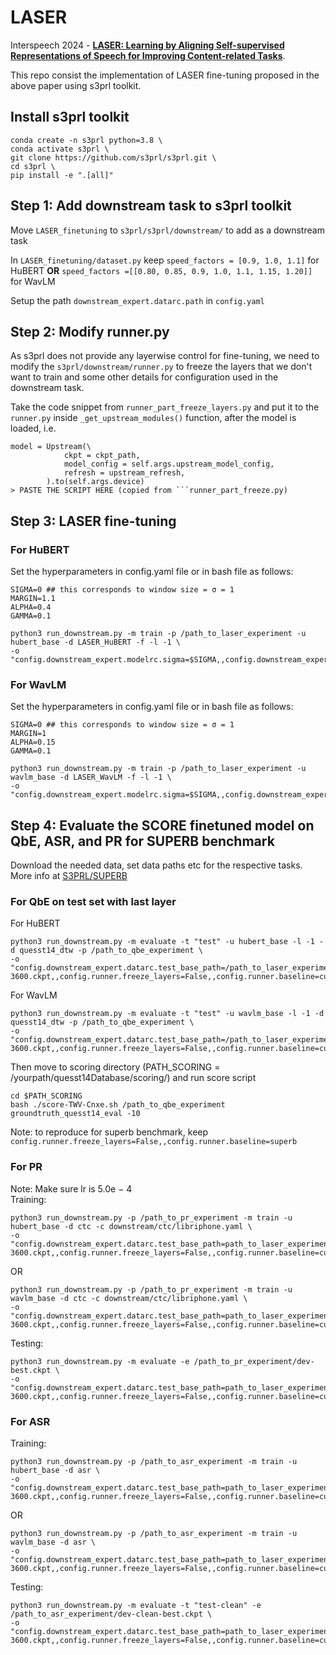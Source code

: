 # LASER

Interspeech 2024 - **[LASER: Learning by Aligning Self-supervised Representations of Speech for Improving Content-related Tasks](https://arxiv.org/abs/2406.09153)**.

This repo consist the implementation of LASER fine-tuning proposed in the above paper using s3prl toolkit.

## Install s3prl toolkit
```
conda create -n s3prl python=3.8 \
conda activate s3prl \
git clone https://github.com/s3prl/s3prl.git \
cd s3prl \
pip install -e ".[all]"
```

## Step 1: Add downstream task to s3prl toolkit

Move ```LASER_finetuning``` to ```s3prl/s3prl/downstream/``` to add as a downstream task

In ```LASER_finetuning/dataset.py``` keep ```speed_factors = [0.9, 1.0, 1.1]``` for HuBERT **OR** ```speed_factors =[[0.80, 0.85, 0.9, 1.0, 1.1, 1.15, 1.20]]``` for WavLM

Setup the path ```downstream_expert.datarc.path``` in ```config.yaml```


## Step 2: Modify runner.py
As s3prl does not provide any layerwise control for fine-tuning, we need to modify the ```s3prl/downstream/runner.py``` to freeze the layers that we don't want to train and some other details for configuration used in the downstream task.

Take the code snippet from ```runner_part_freeze_layers.py``` and put it to the ```runner.py``` inside ```_get_upstream_modules()``` function, after the model is loaded, i.e.  

```
model = Upstream(\
            ckpt = ckpt_path,
            model_config = self.args.upstream_model_config,
            refresh = upstream_refresh,
        ).to(self.args.device)
> PASTE THE SCRIPT HERE (copied from ```runner_part_freeze.py)
```
## Step 3: LASER fine-tuning
### For HuBERT

Set the hyperparameters in config.yaml file or in bash file as follows:
```
SIGMA=0 ## this corresponds to window size = σ = 1
MARGIN=1.1
ALPHA=0.4
GAMMA=0.1

python3 run_downstream.py -m train -p /path_to_laser_experiment -u hubert_base -d LASER_HuBERT -f -l -1 \
-o "config.downstream_expert.modelrc.sigma=$SIGMA,,config.downstream_expert.modelrc.gamma=$GAMMA,,config.downstream_expert.modelrc.margin=$MARGIN,,config.downstream_expert.modelrc.loss_type=$LOSS_TYPE,,config.downstream_expert.modelrc.alpha=$ALPHA"

```
### For WavLM

Set the hyperparameters in config.yaml file or in bash file as follows:
```
SIGMA=0 ## this corresponds to window size = σ = 1
MARGIN=1
ALPHA=0.15
GAMMA=0.1

python3 run_downstream.py -m train -p /path_to_laser_experiment -u wavlm_base -d LASER_WavLM -f -l -1 \
-o "config.downstream_expert.modelrc.sigma=$SIGMA,,config.downstream_expert.modelrc.gamma=$GAMMA,,config.downstream_expert.modelrc.margin=$MARGIN,,config.downstream_expert.modelrc.loss_type=$LOSS_TYPE,,config.downstream_expert.modelrc.alpha=$ALPHA"

```
## Step 4: Evaluate the SCORE finetuned model on QbE, ASR, and PR for SUPERB benchmark
Download the needed data, set data paths etc for the respective tasks. More info at [S3PRL/SUPERB](https://github.com/s3prl/s3prl/blob/main/s3prl/downstream/docs/superb.md)

### For QbE on test set with last layer

For HuBERT
```
python3 run_downstream.py -m evaluate -t "test" -u hubert_base -l -1 -d quesst14_dtw -p /path_to_qbe_experiment \
-o "config.downstream_expert.datarc.test_base_path=/path_to_laser_experiment/states-3600.ckpt,,config.runner.freeze_layers=False,,config.runner.baseline=custom"
```
For WavLM
```
python3 run_downstream.py -m evaluate -t "test" -u wavlm_base -l -1 -d quesst14_dtw -p /path_to_qbe_experiment \
-o "config.downstream_expert.datarc.test_base_path=/path_to_laser_experiment/states-3600.ckpt,,config.runner.freeze_layers=False,,config.runner.baseline=custom"
```
Then move to scoring directory (PATH_SCORING = /yourpath/quesst14Database/scoring/) and run score script
```
cd $PATH_SCORING
bash ./score-TWV-Cnxe.sh /path_to_qbe_experiment groundtruth_quesst14_eval -10

```
Note: to reproduce for superb benchmark, keep ```config.runner.freeze_layers=False,,config.runner.baseline=superb ```

### For PR
Note: Make sure lr is 5.0e − 4 \
Training:
```
python3 run_downstream.py -p /path_to_pr_experiment -m train -u hubert_base -d ctc -c downstream/ctc/libriphone.yaml \
-o "config.downstream_expert.datarc.test_base_path=path_to_laser_experiment/states-3600.ckpt,,config.runner.freeze_layers=False,,config.runner.baseline=custom"
```
OR
```
python3 run_downstream.py -p /path_to_pr_experiment -m train -u wavlm_base -d ctc -c downstream/ctc/libriphone.yaml \
-o "config.downstream_expert.datarc.test_base_path=path_to_laser_experiment/states-3600.ckpt,,config.runner.freeze_layers=False,,config.runner.baseline=custom"
```
Testing:
```
python3 run_downstream.py -m evaluate -e /path_to_pr_experiment/dev-best.ckpt \
-o "config.downstream_expert.datarc.test_base_path=path_to_laser_experiment/states-3600.ckpt,,config.runner.freeze_layers=False,,config.runner.baseline=custom"
```

### For ASR
Training:
```
python3 run_downstream.py -p /path_to_asr_experiment -m train -u hubert_base -d asr \
-o "config.downstream_expert.datarc.test_base_path=path_to_laser_experiment/states-3600.ckpt,,config.runner.freeze_layers=False,,config.runner.baseline=custom"
```
OR
```
python3 run_downstream.py -p /path_to_asr_experiment -m train -u wavlm_base -d asr \
-o "config.downstream_expert.datarc.test_base_path=path_to_laser_experiment/states-3600.ckpt,,config.runner.freeze_layers=False,,config.runner.baseline=custom"
```
Testing:
```
python3 run_downstream.py -m evaluate -t "test-clean" -e /path_to_asr_experiment/dev-clean-best.ckpt \
-o "config.downstream_expert.datarc.test_base_path=path_to_laser_experiment/states-3600.ckpt,,config.runner.freeze_layers=False,,config.runner.baseline=custom"
```

